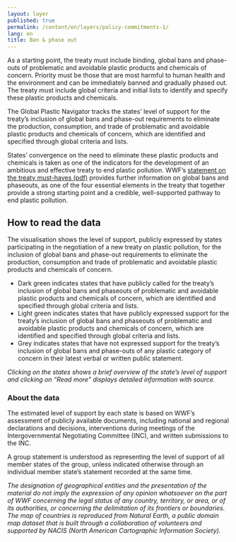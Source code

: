```yaml
---
layout: layer
published: true
permalink: /content/en/layers/policy-commitments-1/
lang: en
title: Ban & phase out
---
```


As a starting point, the treaty must include binding, global bans and phase-outs of problematic
and avoidable plastic products and chemicals of concern. Priority must be those that are most harmful to human health and the environment and can be immediately banned and gradually phased out. The treaty must include global criteria and initial lists to identify and specify these plastic products and chemicals.

The Global Plastic Navigator tracks the states’ level of support for the treaty’s inclusion of global bans and phase-out requirements to eliminate the production, consumption, and trade of problematic
and avoidable plastic products and chemicals of concern, which are identified and specified through global criteria and lists.

States’ convergence on the need to eliminate these plastic products and chemicals is taken as one of the indicators for the development of an ambitious and effective treaty to end plastic pollution. WWF’s [statement on the treaty must-haves (pdf)](https://wwfint.awsassets.panda.org/downloads/a-global-treaty-to-end-plastic-pollution-must-haves.pdf) provides further information on global bans and phaseouts, as one of the four essential elements in the treaty that together provide a strong starting point and a credible, well-supported pathway to end plastic pollution.


## How to read the data

The visualisation shows the level of support, publicly expressed by states participating in the negotiation of a new treaty on plastic pollution, for the inclusion of global bans and phase-out requirements to eliminate the production, consumption and trade of problematic and avoidable plastic products and chemicals of concern.

* Dark green indicates states that have publicly called for the treaty’s inclusion of global bans and phaseouts of problematic and avoidable plastic products and chemicals of concern, which are identified and specified through global criteria and lists.
* Light green indicates states that have publicly expressed support for the treaty’s inclusion of global bans and phaseouts of problematic and avoidable plastic products and chemicals of concern, which are identified and specified through global criteria and lists.
* Grey indicates states that have not expressed support for the treaty’s inclusion of global bans and phase-outs of any plastic category of concern in their latest verbal or written public statement.

_Clicking on the states shows a brief overview of the state’s level of support and clicking on “Read more” displays detailed information with source._

### About the data

The estimated level of support by each state is based on WWF’s assessment of publicly available documents, including national and regional declarations and decisions, interventions during meetings of the Intergovernmental Negotiating Committee (INC), and written submissions to the INC.

A group statement is understood as representing the level of support of all member states of the group, unless indicated otherwise through an individual member state’s statement recorded at the same time.

_The designation of geographical entities and the presentation of the material do not imply the expression of any opinion whatsoever on the part of WWF concerning the legal status of any country, territory, or area, or of its authorities, or concerning the delimitation of its frontiers or boundaries. The map of countries is reproduced from Natural Earth, a public domain map dataset that is built through a collaboration of volunteers and supported by NACIS (North American Cartographic Information Society)._
